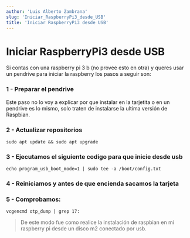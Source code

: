 ```yaml
---
author: 'Luis Alberto Zambrana'
slug: 'Iniciar_RaspberryPi3_desde_USB'
title: 'Iniciar RaspberryPi3 desde USB'
---
```


# Iniciar RaspberryPi3 desde USB

Si contas con una raspberry pi 3 b (no provee esto en otra) y queres usar un pendrive para iniciar la raspberry los pasos  a seguir son:

### 1 - Preparar el pendrive

Este paso no lo voy a explicar por que instalar en la tarjetita o en un pendrive es lo mismo, solo traten de instalarse la ultima versión de Raspbian.

### 2 - Actualizar repositorios

```
sudo apt update && sudo apt upgrade
```

### 3 - Ejecutamos el siguiente codigo para que inicie desde usb

```
echo program_usb_boot_mode=1 | sudo tee -a /boot/config.txt
```

### 4 - Reiniciamos y antes de que encienda sacamos la tarjeta

### 5 - Comprobamos:

```
vcgencmd otp_dump | grep 17:
```

> De este modo fue como realice la instalación de raspbian en mi raspberry pi desde un disco m2 conectado por usb.
